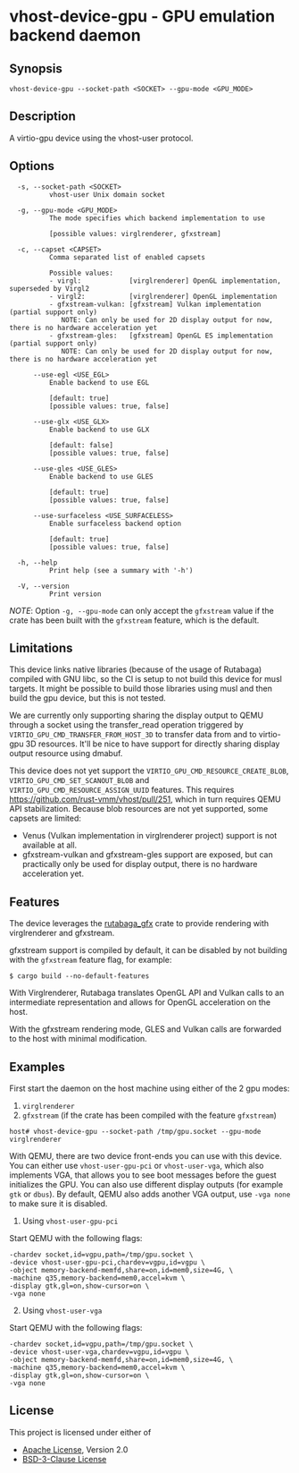 # vhost-device-gpu - GPU emulation backend daemon

## Synopsis

```shell
vhost-device-gpu --socket-path <SOCKET> --gpu-mode <GPU_MODE>
```

## Description

A virtio-gpu device using the vhost-user protocol.

## Options

```text
  -s, --socket-path <SOCKET>
          vhost-user Unix domain socket

  -g, --gpu-mode <GPU_MODE>
          The mode specifies which backend implementation to use
          
          [possible values: virglrenderer, gfxstream]

  -c, --capset <CAPSET>
          Comma separated list of enabled capsets

          Possible values:
          - virgl:            [virglrenderer] OpenGL implementation, superseded by Virgl2
          - virgl2:           [virglrenderer] OpenGL implementation
          - gfxstream-vulkan: [gfxstream] Vulkan implementation (partial support only)
             NOTE: Can only be used for 2D display output for now, there is no hardware acceleration yet
          - gfxstream-gles:   [gfxstream] OpenGL ES implementation (partial support only)
             NOTE: Can only be used for 2D display output for now, there is no hardware acceleration yet

      --use-egl <USE_EGL>
          Enable backend to use EGL
          
          [default: true]
          [possible values: true, false]

      --use-glx <USE_GLX>
          Enable backend to use GLX
          
          [default: false]
          [possible values: true, false]

      --use-gles <USE_GLES>
          Enable backend to use GLES
          
          [default: true]
          [possible values: true, false]

      --use-surfaceless <USE_SURFACELESS>
          Enable surfaceless backend option
          
          [default: true]
          [possible values: true, false]

  -h, --help
          Print help (see a summary with '-h')

  -V, --version
          Print version
```

_NOTE_: Option `-g, --gpu-mode` can only accept the `gfxstream` value if the
crate has been built with the `gfxstream` feature, which is the default.

## Limitations

This device links native libraries (because of the usage of Rutabaga) compiled
with GNU libc, so the CI is setup to not build this device for musl targets. 
It might be possible to build those libraries using musl and then build the gpu
device, but this is not tested.

We are currently only supporting sharing the display output to QEMU through a
socket using the transfer_read operation triggered by
`VIRTIO_GPU_CMD_TRANSFER_FROM_HOST_3D` to transfer data from and to virtio-gpu 3D
resources. It'll be nice to have support for directly sharing display output
resource using dmabuf.

This device does not yet support the `VIRTIO_GPU_CMD_RESOURCE_CREATE_BLOB`,
`VIRTIO_GPU_CMD_SET_SCANOUT_BLOB` and `VIRTIO_GPU_CMD_RESOURCE_ASSIGN_UUID` features. 
This requires https://github.com/rust-vmm/vhost/pull/251, which in turn requires QEMU API stabilization.
Because blob resources are not yet supported, some capsets are limited:
- Venus (Vulkan implementation in virglrenderer project) support is not available at all.
- gfxstream-vulkan and gfxstream-gles support are exposed, but can practically only be used for display output, there is no hardware acceleration yet.
## Features

The device leverages the [rutabaga_gfx](https://crates.io/crates/rutabaga_gfx)
crate to provide rendering with virglrenderer and gfxstream.

gfxstream support is compiled by default, it can be disabled by not building with the `gfxstream` feature flag, for example:

```session
$ cargo build --no-default-features
```

With Virglrenderer, Rutabaga translates OpenGL API and Vulkan calls to an
intermediate representation and allows for OpenGL acceleration on the host.

With the gfxstream rendering mode, GLES and Vulkan calls are forwarded to the
host with minimal modification.

## Examples

First start the daemon on the host machine using either of the 2 gpu modes:

1) `virglrenderer`
2) `gfxstream` (if the crate has been compiled with the feature `gfxstream`)

```shell
host# vhost-device-gpu --socket-path /tmp/gpu.socket --gpu-mode virglrenderer
```

With QEMU, there are two device front-ends you can use with this device.
You can either use `vhost-user-gpu-pci` or `vhost-user-vga`, which also
implements VGA, that allows you to see boot messages before the guest
initializes the GPU. You can also use different display outputs (for example
`gtk` or `dbus`).
By default, QEMU also adds another VGA output, use `-vga none` to make 
sure it is disabled.

1) Using `vhost-user-gpu-pci`

Start QEMU with the following flags:

```text
-chardev socket,id=vgpu,path=/tmp/gpu.socket \
-device vhost-user-gpu-pci,chardev=vgpu,id=vgpu \
-object memory-backend-memfd,share=on,id=mem0,size=4G, \
-machine q35,memory-backend=mem0,accel=kvm \
-display gtk,gl=on,show-cursor=on \
-vga none
```

2) Using `vhost-user-vga`

Start QEMU with the following flags:

```text
-chardev socket,id=vgpu,path=/tmp/gpu.socket \
-device vhost-user-vga,chardev=vgpu,id=vgpu \
-object memory-backend-memfd,share=on,id=mem0,size=4G, \
-machine q35,memory-backend=mem0,accel=kvm \
-display gtk,gl=on,show-cursor=on \
-vga none
```

## License

This project is licensed under either of

- [Apache License](http://www.apache.org/licenses/LICENSE-2.0), Version 2.0
- [BSD-3-Clause License](https://opensource.org/licenses/BSD-3-Clause)
